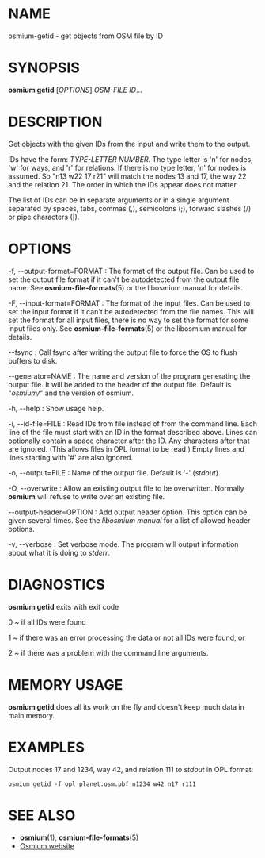 
# NAME

osmium-getid - get objects from OSM file by ID


# SYNOPSIS

**osmium getid** \[*OPTIONS*\] *OSM-FILE* *ID*...


# DESCRIPTION

Get objects with the given IDs from the input and write them to the output.

IDs have the form: *TYPE-LETTER* *NUMBER*. The type letter is 'n' for nodes,
'w' for ways, and 'r' for relations. If there is no type letter, 'n' for nodes
is assumed. So "n13 w22 17 r21" will match the nodes 13 and 17, the way 22 and
the relation 21. The order in which the IDs appear does not matter.

The list of IDs can be in separate arguments or in a single argument separated
by spaces, tabs, commas (,), semicolons (;), forward slashes (/) or pipe
characters (|).


# OPTIONS

-f, --output-format=FORMAT
:   The format of the output file. Can be used to set the output file format
    if it can't be autodetected from the output file name.
    See **osmium-file-formats**(5) or the libosmium manual for details.

-F, --input-format=FORMAT
:   The format of the input files. Can be used to set the input format if it
    can't be autodetected from the file names. This will set the format for
    all input files, there is no way to set the format for some input files
    only. See **osmium-file-formats**(5) or the libosmium manual for details.

--fsync
:   Call fsync after writing the output file to force the OS to flush buffers
    to disk.

--generator=NAME
:   The name and version of the program generating the output file. It will be
    added to the header of the output file. Default is "*osmium/*" and the version
    of osmium.

-h, --help
:   Show usage help.

-i, --id-file=FILE
:   Read IDs from file instead of from the command line. Each line of the
    file must start with an ID in the format described above. Lines can
    optionally contain a space character after the ID. Any characters after
    that are ignored. (This allows files in OPL format to be read.) Empty
    lines and lines starting with '#' are also ignored.

-o, --output=FILE
:   Name of the output file. Default is '-' (*stdout*).

-O, --overwrite
:   Allow an existing output file to be overwritten. Normally **osmium** will
    refuse to write over an existing file.

--output-header=OPTION
:   Add output header option. This option can be given several times. See the
    *libosmium manual* for a list of allowed header options.

-v, --verbose
:   Set verbose mode. The program will output information about what it is
    doing to *stderr*.


# DIAGNOSTICS

**osmium getid** exits with exit code

0
  ~ if all IDs were found

1
  ~ if there was an error processing the data or not all IDs were found, or

2
  ~ if there was a problem with the command line arguments.


# MEMORY USAGE

**osmium getid** does all its work on the fly and doesn't keep much data in
main memory.


# EXAMPLES

Output nodes 17 and 1234, way 42, and relation 111 to *stdout* in OPL format:

    osmium getid -f opl planet.osm.pbf n1234 w42 n17 r111


# SEE ALSO

* **osmium**(1), **osmium-file-formats**(5)
* [Osmium website](http://osmcode.org/osmium)

